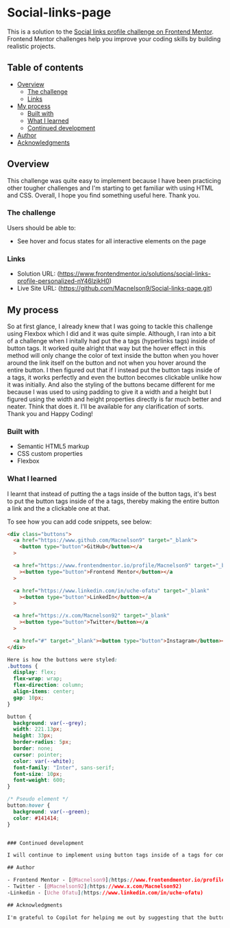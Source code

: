 # Social-links-page
This is a solution to the [Social links profile challenge on Frontend Mentor](https://www.frontendmentor.io/challenges/social-links-profile-UG32l9m6dQ). Frontend Mentor challenges help you improve your coding skills by building realistic projects.

## Table of contents

- [Overview](#overview)
  - [The challenge](#the-challenge)
  - [Links](#links)
- [My process](#my-process)
  - [Built with](#built-with)
  - [What I learned](#what-i-learned)
  - [Continued development](#continued-development)
- [Author](#author)
- [Acknowledgments](#acknowledgments)

## Overview

This challenge was quite easy to implement because I have been practicing other tougher challenges and I'm starting to get familiar with using HTML and CSS. Overall, I hope you find something useful here. Thank you.

### The challenge

Users should be able to:

- See hover and focus states for all interactive elements on the page

### Links

- Solution URL: (https://www.frontendmentor.io/solutions/social-links-profile-personalized-nY46lzjkH0)
- Live Site URL: (https://github.com/Macnelson9/Social-links-page.git)

## My process

So at first glance, I already knew that I was going to tackle this challenge using Flexbox which I did and it was quite simple. Although, I ran into a bit of a challenge when I initally had put the a tags (hyperlinks tags) inside of button tags. It worked quite alright that way but the hover effect in this method will only change the color of text inside the button when you hover around the link itself on the button and not when you hover around the entire button. I then figured out that if I instead put the button tags inside of a tags, it works perfectly and even the button becomes clickable unlike how it was initially. And also the styling of the buttons became different for me because I was used to using padding to give it a width and a height but I figured using the width and height properties directly is far much better and neater. Think that does it. I'll be available for any clarification of sorts. Thank you and Happy Coding!

### Built with

- Semantic HTML5 markup
- CSS custom properties
- Flexbox

### What I learned

I learnt that instead of putting the a tags inside of the button tags, it's best to put the button tags inside of the a tags, thereby making the entire button a link and the a clickable one at that.

To see how you can add code snippets, see below:

```html
<div class="buttons">
  <a href="https://www.github.com/Macnelson9" target="_blank">
    <button type="button">GitHub</button></a
  >

  <a href="https://www.frontendmentor.io/profile/Macnelson9" target="_blank"
    ><button type="button">Frontend Mentor</button></a
  >

  <a href="https://www.linkedin.com/in/uche-ofatu" target="_blank"
    ><button type="button">LinkedIn</button></a
  >

  <a href="https://x.com/Macnelson92" target="_blank"
    ><button type="button">Twitter</button></a
  >

  <a href="#" target="_blank"><button type="button">Instagram</button></a>
</div>
```

```css
Here is how the buttons were styled:
.buttons {
  display: flex;
  flex-wrap: wrap;
  flex-direction: column;
  align-items: center;
  gap: 10px;
}

button {
  background: var(--grey);
  width: 221.13px;
  height: 33px;
  border-radius: 5px;
  border: none;
  cursor: pointer;
  color: var(--white);
  font-family: "Inter", sans-serif;
  font-size: 10px;
  font-weight: 600;
}

/* Pseudo element */
button:hover {
  background: var(--green);
  color: #141414;
}


### Continued development

I will continue to implement using button tags inside of a tags for continued development. I'm glad I got to solve this challenge and figure out how it all works.

## Author

- Frontend Mentor - [@Macnelson9](https://www.frontendmentor.io/profile/Macnelson9)
- Twitter - [@Macnelson92](https://www.x.com/Macnelson92)
-Linkedin - [Uche Ofatu](https://www.linkedin.com/in/uche-ofatu)

## Acknowledgments

I'm grateful to Copilot for helping me out by suggesting that the button tags be inside the a tags and it worked.
```

